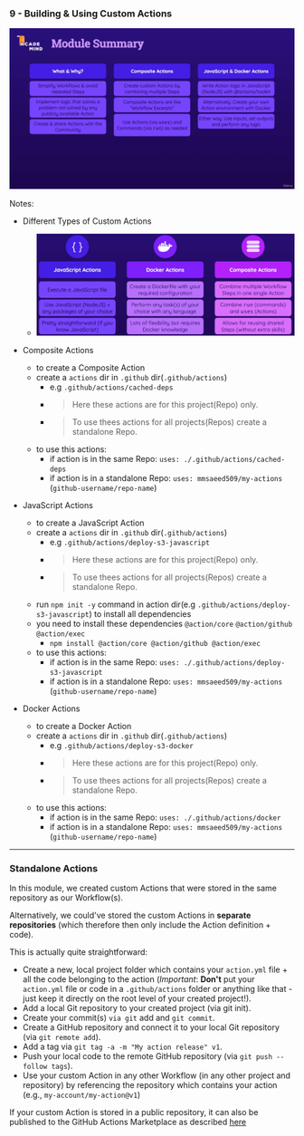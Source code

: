 ### 9 - Building & Using Custom Actions

![ModuleSummary](./imgs/ModuleSummary.png)

Notes:
- Different Types of Custom Actions
  - ![TypesActions](imgs/TypesActions.png)

- Composite Actions
  - to create a Composite Action
  - create a `actions` dir in `.github` dir(`.github/actions`)
    - e.g `.github/actions/cached-deps`
    - > Here these actions are for this project(Repo) only.
    - > To use thees actions for all projects(Repos) create a standalone Repo.
  - to use this actions:
    - if action is in the same Repo: `uses: ./.github/actions/cached-deps`
    - if action is in a standalone Repo: `uses: mmsaeed509/my-actions` (`github-username/repo-name`)

- JavaScript Actions 
  - to create a JavaScript Action
  - create a `actions` dir in `.github` dir(`.github/actions`)
    - e.g `.github/actions/deploy-s3-javascript` 
    - > Here these actions are for this project(Repo) only.
    - > To use thees actions for all projects(Repos) create a standalone Repo.
  - run `npm init -y` command in action dir(e.g `.github/actions/deploy-s3-javascript`) to install all dependencies
  - you need to install these dependencies `@action/core` `@action/github` `@action/exec`
    - `npm install @action/core @action/github @action/exec`
  - to use this actions:
    - if action is in the same Repo: `uses: ./.github/actions/deploy-s3-javascript`
    - if action is in a standalone Repo: `uses: mmsaeed509/my-actions` (`github-username/repo-name`)

- Docker Actions
  - to create a Docker Action
  - create a `actions` dir in `.github` dir(`.github/actions`)
    - e.g `.github/actions/deploy-s3-docker`
    - > Here these actions are for this project(Repo) only.
    - > To use thees actions for all projects(Repos) create a standalone Repo.
  - to use this actions:
    - if action is in the same Repo: `uses: ./.github/actions/docker`
    - if action is in a standalone Repo: `uses: mmsaeed509/my-actions` (`github-username/repo-name`)

---

### Standalone Actions

In this module, we created custom Actions that were stored in the same repository as our Workflow(s).

Alternatively, we could've stored the custom Actions in **separate repositories** (which therefore then only include the Action definition + code).

This is actually quite straightforward:

- Create a new, local project folder which contains your `action.yml` file + all the code belonging to the action (_Important_: **Don't** put your `action.yml` file or code in a `.github/actions` folder or anything like that - just keep it directly on the root level of your created project!).
- Add a local Git repository to your created project (via git init).
- Create your commit(s) `via git` add and `git commit`.
- Create a GitHub repository and connect it to your local Git repository (via `git remote add`).
- Add a tag via `git tag -a -m "My action release" v1`.
- Push your local code to the remote GitHub repository (via `git push --follow tags`).
- Use your custom Action in any other Workflow (in any other project and repository) by referencing the repository which contains your action (e.g., `my-account/my-action@v1`)

If your custom Action is stored in a public repository, it can also be published to the GitHub Actions Marketplace as described [here](https://docs.github.com/en/actions/creating-actions/publishing-actions-in-github-marketplace#publishing-an-action)
